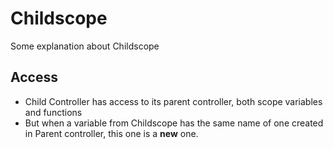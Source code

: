 # Childscope

Some explanation about Childscope

## Access

- Child Controller has access to its parent controller, both scope variables and functions
- But when a variable from Childscope has the same name of one created in Parent controller, this one is a **new** one.


